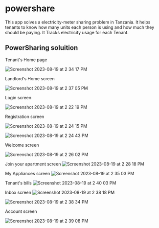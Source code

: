# powershare

This app solves a electricity-meter sharing problem in Tanzania. It helps tenants to know how many units each person is using and how much they should be paying. It Tracks electricity usage for each Tenant.

## PowerSharing soluition

Tenant's Home page

![Screenshot 2023-08-19 at 2 34 17 PM](https://github.com/Frank-peter-john/PowerShare/assets/95868790/c5808590-e4b5-4086-9027-e270277e62f0)


Landlord's Home screen 

![Screenshot 2023-08-19 at 2 37 05 PM](https://github.com/Frank-peter-john/PowerShare/assets/95868790/0c8e0dfd-cbd8-474c-adfd-b8965c54c671)



Login screen


![Screenshot 2023-08-19 at 2 22 19 PM](https://github.com/Frank-peter-john/PowerShare/assets/95868790/ccecad32-eec0-489a-99c2-bcd737378d90)



Registration screen 

![Screenshot 2023-08-19 at 2 24 15 PM](https://github.com/Frank-peter-john/PowerShare/assets/95868790/a0e5e779-3b6b-472b-ae0f-700294272a93)

![Screenshot 2023-08-19 at 2 24 43 PM](https://github.com/Frank-peter-john/PowerShare/assets/95868790/f255d996-2405-402e-a6dd-8e151ee9c9a6)




Welcome screen

![Screenshot 2023-08-19 at 2 26 02 PM](https://github.com/Frank-peter-john/PowerShare/assets/95868790/a79fe21e-f228-4406-b435-7be16c660d96)





Join your apartment screen 
![Screenshot 2023-08-19 at 2 28 18 PM](https://github.com/Frank-peter-john/PowerShare/assets/95868790/63604797-9f89-425f-9a11-caedb5e9ffde)




My Appliances screen 
![Screenshot 2023-08-19 at 2 35 03 PM](https://github.com/Frank-peter-john/PowerShare/assets/95868790/997d2e42-bd68-4d76-bc91-5b1aa909b14d)




Tenant's bills
![Screenshot 2023-08-19 at 2 40 03 PM](https://github.com/Frank-peter-john/PowerShare/assets/95868790/dfa65c42-ef2c-46b7-8bd1-de321cabb2d5)




Inbox screen 
![Screenshot 2023-08-19 at 2 38 18 PM](https://github.com/Frank-peter-john/PowerShare/assets/95868790/978264db-51df-4df5-af4d-14421f4bb465)

![Screenshot 2023-08-19 at 2 38 34 PM](https://github.com/Frank-peter-john/PowerShare/assets/95868790/a8209446-4aac-4749-97f8-1452e5c6a5d7)




Account screen

![Screenshot 2023-08-19 at 2 39 08 PM](https://github.com/Frank-peter-john/PowerShare/assets/95868790/714d4e74-1d0c-4426-972e-9c4519191a26)










